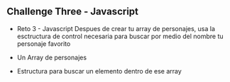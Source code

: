 ## Challenge Three - Javascript ##

- Reto 3 - Javascript 
  Despues de crear tu array de personajes, usa la esctructura de control necesaria para buscar por medio del nombre tu personaje favorito

- Un Array de personajes
- Estructura para buscar un elemento dentro de ese array
